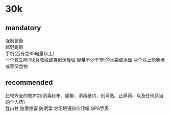 # 30k
## mandatory
强制装备	  
越野跑鞋	    
手机(百分之85电量以上）  
一个救生哨
1块急救毯或类似保暖毯
容量不少于1升的水袋或水壶
两个以上能量棒或等份食物

## recommended
比较齐全的救护包(消毒纱布、绷带、消毒纸巾、创可贴、止痛药、以及任何适当的个人药）	
登山杖
防摩擦膏
防晒霜
太阳眼镜和空顶帽
GPS手表
